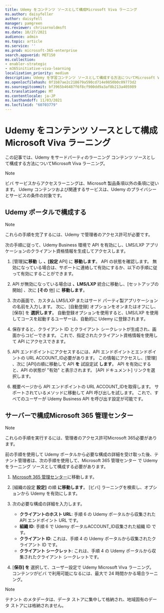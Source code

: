 ```yaml
---
title: Udemy をコンテンツ ソースとして構成Microsoft Viva ラーニング
ms.author: daisyfeller
author: daisyfell
manager: pamgreen
ms.reviewer: chrisarnoldmsft
ms.date: 10/27/2021
audience: admin
ms.topic: article
ms.service: ''
ms.prod: microsoft-365-enterprise
search.appverid: MET150
ms.collection:
- enabler-strategic
- m365initiative-viva-learning
localization_priority: medium
description: Udemy を学習コンテンツ ソースとして構成する方法についてMicrosoft Viva ラーニング。
ms.openlocfilehash: 0f1b87ae2c218679a590cd714e9850b0c09773d2
ms.sourcegitcommit: bf3965b46487f6f8cf900dd9a3af8b213a405989
ms.translationtype: MT
ms.contentlocale: ja-JP
ms.lasthandoff: 11/03/2021
ms.locfileid: "60703779"
---
```

# <a name="configure-udemy-as-a-content-source-for-microsoft-viva-learning"></a>Udemy をコンテンツ ソースとして構成Microsoft Viva ラーニング

この記事では、Udemy をサードパーティのラーニング コンテンツ ソースとして構成する方法についてMicrosoft Viva ラーニング。

>[!NOTE]
>ビバ サービスからアクセスラーニングは、Microsoft 製品条項以外の条項に従います。 Udemy コンテンツおよび関連するサービスは、Udemy のプライバシーとサービスの条件の対象です。

## <a name="configure-in-your-udemy-portal"></a>Udemy ポータルで構成する

>[!NOTE]
>これらの手順を完了するには、Udemy で管理者のアクセス許可が必要です。

次の手順に従って、Udemy Business 環境で API を有効にし、LMS/LXP アプリケーションのクライアント資格情報を生成してアクセスします。

1. [管理]**に移動** し **、[設定** API] に **移動します**。 API の状態を確認します。 無効になっている場合は、サポートに連絡して有効にするか、以下の手順に従って有効にすることができます。

2. API が無効になっている場合は **、LMS/LXP** 統合に移動し、[セットアップの開始] 、次に **[その** 他] に **移動します**。

3. 次の画面で、カスタム LMS/LXP またはサード パーティ製アプリケーションの名前を入力します。 次に、[自動登録] オプションをオンまたはオフにし、[保存] を **選択します**。 自動登録オプションを使用すると、LMS/LXP を使用してコースを起動するユーザーは、自動的に Udemy に登録されます。

4. 保存すると、クライアント ID とクライアント シークレットが生成され、画面からコピーできます。 これで、指定されたクライアント資格情報を使用して API にアクセスできます。

5. API エンドポイントにアクセスするには、API エンドポイントとエンドポイントの URL ACCOUNT_ID必要があります。 この情報にアクセスし、[管理] 、次に [API]の順に移動して API **を** 試設定試 **します**。 API を有効にすると、API の状態が "有効" と表示されます。 [API ドキュメント] リンクを選択します。

6. 概要ページから API エンドポイントの URL ACCOUNT_IDを取得します。 サポートされているメソッドに移動して API 呼び出しを試します。 これで、すべてのユーザーが Udemy Business API を呼び出す設定が可能です。

## <a name="configure-in-your-microsoft-365-admin-center"></a>サーバーで構成Microsoft 365 管理センター

>[!NOTE]
>これらの手順を実行するには、管理者のアクセス許可Microsoft 365必要があります。

前の手順を使用して Udemy ポータルから必要な構成の詳細を受け取った後、テナント管理者は、次の手順を使用して、Microsoft 365 管理センター で Udemy をラーニング ソースとして構成する必要があります。

1. [Microsoft 365 管理センター](https://admin.microsoft.com)に移動します。

2. [組織の設定 **設定]** の順 **に移動します**。 [ビバ] ラーニングを検索し、オプションから Udemy を有効にします。

3. 次の必要な構成の詳細を入力します。

    - **クライアントのホスト URL**: 手順 6 の Udemy ポータルから収集された API エンドポイント URL です。
    - **組織 ID**: 手順 6 で Udemy ポータルACCOUNT_ID収集された組織 ID です。
    - **クライアント ID**: これは、手順 4 の Udemy ポータルから収集されたクライアント ID です。
    - **クライアント シークレット**: これは、手順 4 の Udemy ポータルから収集されたクライアント シークレットです。

4. [**保存] を** 選択して、ユーザー設定で Udemy Microsoft Viva ラーニング。 コンテンツがビバ で利用可能になるには、最大で 24 時間かかる場合ラーニング。

>[!NOTE]
>テナント のメタデータは、データ ストアに集中して格納され、地域固有のデータ ストアには格納されません。
